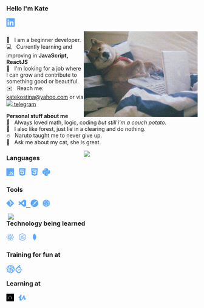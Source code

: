 ### Hello I'm Kate
<a href="https://www.linkedin.com/in/kate-kostina-48b596208" target='_blank'>
  <img align="left" alt="LinkedIn" width="22px" src="./linkedin.svg" />
</a>

<br />
<br />

<img align="right" width="300px" src="https://github.com/katekostina/katekostina/blob/main/giphy.gif">

🌱&nbsp;&nbsp;&nbsp;I am a beginner developer.<br />
💻&nbsp;&nbsp;&nbsp;Currently learning and improving in **JavaScript, ReactJS**<br />
👯&nbsp;&nbsp;&nbsp;I'm looking for a job where I can grow and contribute to something good or beautiful.<br />
✉️&nbsp;&nbsp;&nbsp;Reach me: katekostina@yahoo.com or via <a href="https://t.me/cellardoor"><img height="14px" src="https://cdn.jsdelivr.net/npm/simple-icons@3.12.2/icons/telegram.svg" />&nbsp;telegram</a><br />

**Personal stuff about me**<br />
🖤&nbsp;&nbsp;&nbsp;Always loved math, logic, coding *but still i'm a couch potato*. <br />
🌲&nbsp;&nbsp;&nbsp;I also like forest, just lie in a clearing and do nothing.<br />
🔥&nbsp;&nbsp;&nbsp;Naruto taught me to never give up.<br />
💬&nbsp;&nbsp;&nbsp;Ask me about my cat, she is great.<br />

<img width="300px" align="right" src="https://github-readme-stats.vercel.app/api/top-langs/?username=katekostina&layout=compact&count_private=true&&hide_border=true&bg_color=50,ECE0A2,c4a8cc&title_color=fff&text_color=fff&icon_color=fff" />

### Languages
<p>
  <img height="20" src="./js.svg">&nbsp;&nbsp;
  <img height="20" src="./html5.svg" />&nbsp;&nbsp;
  <img height="20" src="./css3.svg" />&nbsp;&nbsp;
  <img height="20" src="./python.svg" />&nbsp;&nbsp;
</p>

### Tools
<p>
<a href="https://git-scm.com/" target="_blank"><img height="20" src="./git.svg" /></a>&nbsp;&nbsp;
<a href="https://code.visualstudio.com/" target="_blank"><img height="20" src="./visualstudiocode.svg" /</a>&nbsp;&nbsp;
<a href="https://www.postman.com/" target="_blank"><img height="20" src="./postman.svg" /></a>&nbsp;&nbsp;
<a href="https://webpack.js.org/" target="_blank"><img height="20" src="./webpack.svg" /></a>&nbsp;&nbsp;
</p>
  
<img width="500px" align="right" src="https://github-readme-stats.vercel.app/api?username=katekostina&count_private=true&show_icons=true&hide_border=true&bg_color=50,c4a8cc,364E66&title_color=fff&text_color=fff&icon_color=f2f2f2&hide=issues" />

### Technology being learned
<p>
<a href="https://reactjs.org/" target="_blank"><img height="20" src="./react.svg" /></a>&nbsp;&nbsp;
<a href="https://nodejs.org/en/" target="_blank"><img height="20" src="./node-dot-js.svg" /></a>&nbsp;&nbsp;
<a href="https://www.mongodb.com" target="_blank"><img height="20" src="./mongodb.svg" /></a>&nbsp;&nbsp;
</p>

### Training for fun at
<p>
<a href='https://www.codewars.com/users/katekostina' target="_blank"><img align="left" alt="Codewars" width="22px" src="./codewars.svg" /></a>&nbsp;&nbsp;
<a href="https://leetcode.com/katierock/" target="_blank"><img align="left" alt="Leetcode" width="22px" src="./leetcode.svg" /></a>&nbsp;&nbsp;
</p>

### Learning at
<a href="https://praktikum.yandex.ru/profile/web/" target="_blank"><img height="20" src="https://github.com/katekostina/katekostina/blob/main/praktikum.png" /></a>&nbsp;&nbsp;
<a href="https://www.udemy.com/course/understand-javascript/learn/lecture/2280580" target="_blank"><img height="20" src="./udemy.svg" /></a>&nbsp;&nbsp;
